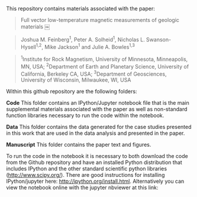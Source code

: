 This repository contains materials associated with the paper:

> Full vector low-temperature magnetic measurements of geologic materials ￼

> Joshua M. Feinberg<sup>1</sup>, Peter A. Solheid<sup>1</sup>, Nicholas L. Swanson-Hysell<sup>1,2</sup>, Mike Jackson<sup>1</sup> and Julie A. Bowles<sup>1,3</sup>

> <sup>1</sup>Institute for Rock Magnetism, University of Minnesota, Minneapolis, MN, USA; <sup>2</sup>Department of Earth and Planetary Science, University of California, Berkeley CA, USA; <sup>3</sup>Department of Geosciences, University of Wisconsin, Milwaukee, WI, USA

Within this github repository are the following folders:

**Code** This folder contains an IPython/Jupyter notebook file that is the main supplemental materials associated with the paper as well as non-standard function libraries necessary to run the code within the notebook.

**Data** This folder contains the data generated for the case studies presented in this work that are used in the data analysis and presented in the paper.

**Manuscript** This folder contains the paper text and figures.

To run the code in the notebook it is necessary to both download the code from the Github repository and have an installed Python distribution that includes IPython and the other standard scientific python libraries (http://www.scipy.org/). There are good instructions for installing IPython/jupyter here: http://ipython.org/install.html. Alternatively you can view the notebook online with the jupyter nbviewer at this link: 
